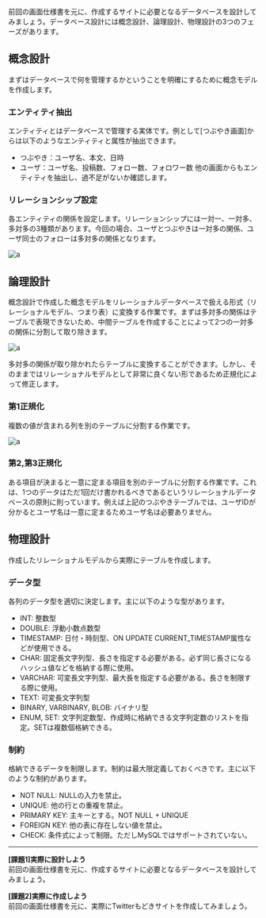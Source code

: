 前回の画面仕様書を元に、作成するサイトに必要となるデータベースを設計してみましょう。データベース設計には概念設計、論理設計、物理設計の3つのフェーズがあります。

## 概念設計
まずはデータベースで何を管理するかということを明確にするために概念モデルを作成します。

### エンティティ抽出
エンティティとはデータベースで管理する実体です。例として[つぶやき画面]からは以下のようなエンティティと属性が抽出できます。
* つぶやき：ユーザ名、本文、日時
* ユーザ：ユーザ名、投稿数、フォロー数、フォロワー数
他の画面からもエンティティを抽出し、過不足がないか確認します。

### リレーションシップ設定
各エンティティの関係を設定します。リレーションシップには一対一、一対多、多対多の3種類があります。今回の場合、ユーザとつぶやきは一対多の関係、ユーザ同士のフォローは多対多の関係となります。

![a](https://raw.github.com/team-lab/skillup/master/images/2/9_1.png?login=tlab&token=b821cb424361eea76212fef7ffadefda)

## 論理設計
概念設計で作成した概念モデルをリレーショナルデータベースで扱える形式（リレーショナルモデル、つまり表）に変換する作業です。まずは多対多の関係はテーブルで表現できないため、中間テーブルを作成することによって2つの一対多の関係に分割して取り除きます。

![a](https://raw.github.com/team-lab/skillup/master/images/2/9_2.png?login=tlab&token=229714ef7b36675b2501cbea9f547361)

多対多の関係が取り除かれたらテーブルに変換することができます。しかし、そのままではリレーショナルモデルとして非常に良くない形であるため正規化によって修正します。

### 第1正規化
複数の値が含まれる列を別のテーブルに分割する作業です。

![a](https://raw.github.com/team-lab/skillup/master/images/2/9_3.png?login=tlab&token=f6b1650c3695b4f7923bdebccb0b9634)

### 第2,第3正規化
ある項目が決まると一意に定まる項目を別のテーブルに分割する作業です。これは、1つのデータはただ1回だけ書かれるべきであるというリレーショナルデータベースの原則に則っています。例えば上記のつぶやきテーブルでは、ユーザIDが分かるとユーザ名は一意に定まるためユーザ名は必要ありません。

## 物理設計
作成したリレーショナルモデルから実際にテーブルを作成します。

### データ型
各列のデータ型を適切に決定します。主に以下のような型があります。
* INT: 整数型
* DOUBLE: 浮動小数点数型
* TIMESTAMP: 日付・時刻型、ON UPDATE CURRENT_TIMESTAMP属性などが使用できる。
* CHAR: 固定長文字列型、長さを指定する必要がある。必ず同じ長さになるハッシュ値などを格納する際に使用。
* VARCHAR: 可変長文字列型、最大長を指定する必要がある。長さを制限する際に使用。
* TEXT: 可変長文字列型
* BINARY, VARBINARY, BLOB: バイナリ型
* ENUM, SET: 文字列定数型、作成時に格納できる文字列定数のリストを指定。SETは複数個格納できる。

### 制約
格納できるデータを制限します。制約は最大限定義しておくべきです。主に以下のような制約があります。
* NOT NULL: NULLの入力を禁止。
* UNIQUE: 他の行との重複を禁止。
* PRIMARY KEY: 主キーとする。NOT NULL + UNIQUE
* FOREIGN KEY: 他の表に存在しない値を禁止。
* CHECK: 条件式によって制限。ただしMySQLではサポートされていない。

***

**[課題1]実際に設計しよう**  
前回の画面仕様書を元に、作成するサイトに必要となるデータベースを設計してみましょう。

**[課題2]実際に作成しよう**  
前回の画面仕様書を元に、実際にTwitterもどきサイトを作成してみましょう。